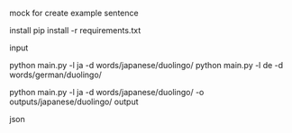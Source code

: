 mock for create example sentence

install
pip install -r requirements.txt

input


python main.py -l ja -d words/japanese/duolingo/
python main.py -l de -d words/german/duolingo/

python main.py -l ja -d words/japanese/duolingo/ -o outputs/japanese/duolingo/
output

json